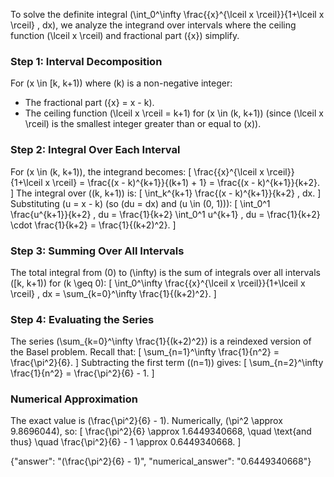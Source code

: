 

To solve the definite integral \(\int_0^\infty \frac{\{x\}^{\lceil x \rceil}}{1+\lceil x \rceil} \, dx\), we analyze the integrand over intervals where the ceiling function \(\lceil x \rceil\) and fractional part \(\{x\}\) simplify.

### Step 1: Interval Decomposition
For \(x \in [k, k+1)\) where \(k\) is a non-negative integer:
- The fractional part \(\{x\} = x - k\).
- The ceiling function \(\lceil x \rceil = k+1\) for \(x \in (k, k+1)\) (since \(\lceil x \rceil\) is the smallest integer greater than or equal to \(x\)).

### Step 2: Integral Over Each Interval
For \(x \in (k, k+1)\), the integrand becomes:
\[
\frac{\{x\}^{\lceil x \rceil}}{1+\lceil x \rceil} = \frac{(x - k)^{k+1}}{(k+1) + 1} = \frac{(x - k)^{k+1}}{k+2}.
\]
The integral over \((k, k+1)\) is:
\[
\int_k^{k+1} \frac{(x - k)^{k+1}}{k+2} \, dx.
\]
Substituting \(u = x - k\) (so \(du = dx\) and \(u \in (0, 1)\)):
\[
\int_0^1 \frac{u^{k+1}}{k+2} \, du = \frac{1}{k+2} \int_0^1 u^{k+1} \, du = \frac{1}{k+2} \cdot \frac{1}{k+2} = \frac{1}{(k+2)^2}.
\]

### Step 3: Summing Over All Intervals
The total integral from \(0\) to \(\infty\) is the sum of integrals over all intervals \([k, k+1)\) for \(k \geq 0\):
\[
\int_0^\infty \frac{\{x\}^{\lceil x \rceil}}{1+\lceil x \rceil} \, dx = \sum_{k=0}^\infty \frac{1}{(k+2)^2}.
\]

### Step 4: Evaluating the Series
The series \(\sum_{k=0}^\infty \frac{1}{(k+2)^2}\) is a reindexed version of the Basel problem. Recall that:
\[
\sum_{n=1}^\infty \frac{1}{n^2} = \frac{\pi^2}{6}.
\]
Subtracting the first term (\(n=1\)) gives:
\[
\sum_{n=2}^\infty \frac{1}{n^2} = \frac{\pi^2}{6} - 1.
\]

### Numerical Approximation
The exact value is \(\frac{\pi^2}{6} - 1\). Numerically, \(\pi^2 \approx 9.8696044\), so:
\[
\frac{\pi^2}{6} \approx 1.6449340668, \quad \text{and thus} \quad \frac{\pi^2}{6} - 1 \approx 0.6449340668.
\]

{"answer": "\(\frac{\pi^2}{6} - 1\)", "numerical_answer": "0.6449340668"}